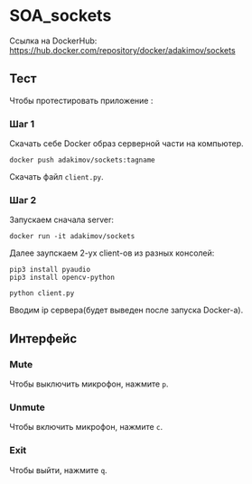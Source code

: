 # SOA_sockets

Ссылка на DockerHub: https://hub.docker.com/repository/docker/adakimov/sockets

## Тест

Чтобы протестировать приложение :

### Шаг 1

Скачать себе Docker образ серверной части на компьютер.

```
docker push adakimov/sockets:tagname
```

Скачать файл `client.py`.

### Шаг 2

Запускаем сначала server:

```
docker run -it adakimov/sockets
```

Далее заупскаем 2-ух client-ов из разных консолей:

```
pip3 install pyaudio
pip3 install opencv-python

python client.py 
```
Вводим ip сервера(будет выведен после запуска Docker-а).

## Интерфейс


### Mute

Чтобы выключить микрофон, нажмите `p`.

### Unmute

Чтобы включить микрофон, нажмите `c`.

### Exit 
Чтобы выйти, нажмите `q`.



